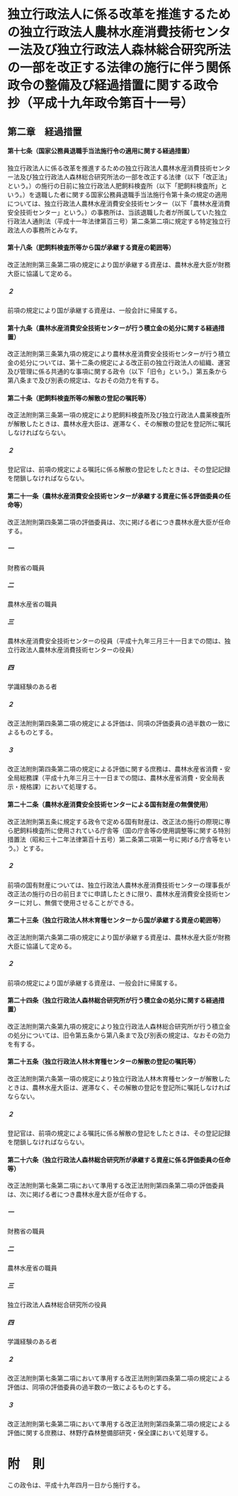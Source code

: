 # 独立行政法人に係る改革を推進するための独立行政法人農林水産消費技術センター法及び独立行政法人森林総合研究所法の一部を改正する法律の施行に伴う関係政令の整備及び経過措置に関する政令　抄（平成十九年政令第百十一号）
## 第二章　経過措置
#### 第十七条（国家公務員退職手当法施行令の適用に関する経過措置）
独立行政法人に係る改革を推進するための独立行政法人農林水産消費技術センター法及び独立行政法人森林総合研究所法の一部を改正する法律（以下「改正法」という。）の施行の日前に独立行政法人肥飼料検査所（以下「肥飼料検査所」という。）を退職した者に関する国家公務員退職手当法施行令第十条の規定の適用については、独立行政法人農林水産消費安全技術センター（以下「農林水産消費安全技術センター」という。）の事務所は、当該退職した者が所属していた独立行政法人通則法（平成十一年法律第百三号）第二条第二項に規定する特定独立行政法人の事務所とみなす。
#### 第十八条（肥飼料検査所等から国が承継する資産の範囲等）
改正法附則第三条第二項の規定により国が承継する資産は、農林水産大臣が財務大臣に協議して定める。
##### ２
前項の規定により国が承継する資産は、一般会計に帰属する。
#### 第十九条（農林水産消費安全技術センターが行う積立金の処分に関する経過措置）
改正法附則第三条第九項の規定により農林水産消費安全技術センターが行う積立金の処分については、第十二条の規定による改正前の独立行政法人の組織、運営及び管理に係る共通的な事項に関する政令（以下「旧令」という。）第五条から第八条まで及び別表の規定は、なおその効力を有する。
#### 第二十条（肥飼料検査所等の解散の登記の嘱託等）
改正法附則第三条第一項の規定により肥飼料検査所及び独立行政法人農薬検査所が解散したときは、農林水産大臣は、遅滞なく、その解散の登記を登記所に嘱託しなければならない。
##### ２
登記官は、前項の規定による嘱託に係る解散の登記をしたときは、その登記記録を閉鎖しなければならない。
#### 第二十一条（農林水産消費安全技術センターが承継する資産に係る評価委員の任命等）
改正法附則第四条第二項の評価委員は、次に掲げる者につき農林水産大臣が任命する。
##### 一
財務省の職員
##### 二
農林水産省の職員
##### 三
農林水産消費安全技術センターの役員（平成十九年三月三十一日までの間は、独立行政法人農林水産消費技術センターの役員）
##### 四
学識経験のある者
##### ２
改正法附則第四条第二項の規定による評価は、同項の評価委員の過半数の一致によるものとする。
##### ３
改正法附則第四条第二項の規定による評価に関する庶務は、農林水産省消費・安全局総務課（平成十九年三月三十一日までの間は、農林水産省消費・安全局表示・規格課）において処理する。
#### 第二十二条（農林水産消費安全技術センターによる国有財産の無償使用）
改正法附則第五条に規定する政令で定める国有財産は、改正法の施行の際現に専ら肥飼料検査所に使用されている庁舎等（国の庁舎等の使用調整等に関する特別措置法（昭和三十二年法律第百十五号）第二条第二項第一号に掲げる庁舎等をいう。）とする。
##### ２
前項の国有財産については、独立行政法人農林水産消費技術センターの理事長が改正法の施行の日の前日までに申請したときに限り、農林水産消費安全技術センターに対し、無償で使用させることができる。
#### 第二十三条（独立行政法人林木育種センターから国が承継する資産の範囲等）
改正法附則第六条第二項の規定により国が承継する資産は、農林水産大臣が財務大臣に協議して定める。
##### ２
前項の規定により国が承継する資産は、一般会計に帰属する。
#### 第二十四条（独立行政法人森林総合研究所が行う積立金の処分に関する経過措置）
改正法附則第六条第九項の規定により独立行政法人森林総合研究所が行う積立金の処分については、旧令第五条から第八条まで及び別表の規定は、なおその効力を有する。
#### 第二十五条（独立行政法人林木育種センターの解散の登記の嘱託等）
改正法附則第六条第一項の規定により独立行政法人林木育種センターが解散したときは、農林水産大臣は、遅滞なく、その解散の登記を登記所に嘱託しなければならない。
##### ２
登記官は、前項の規定による嘱託に係る解散の登記をしたときは、その登記記録を閉鎖しなければならない。
#### 第二十六条（独立行政法人森林総合研究所が承継する資産に係る評価委員の任命等）
改正法附則第七条第二項において準用する改正法附則第四条第二項の評価委員は、次に掲げる者につき農林水産大臣が任命する。
##### 一
財務省の職員
##### 二
農林水産省の職員
##### 三
独立行政法人森林総合研究所の役員
##### 四
学識経験のある者
##### ２
改正法附則第七条第二項において準用する改正法附則第四条第二項の規定による評価は、同項の評価委員の過半数の一致によるものとする。
##### ３
改正法附則第七条第二項において準用する改正法附則第四条第二項の規定による評価に関する庶務は、林野庁森林整備部研究・保全課において処理する。
# 附　則
この政令は、平成十九年四月一日から施行する。
